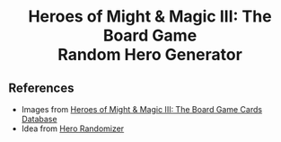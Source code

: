 <div align="center">
  <h1>Heroes of Might & Magic III: The Board Game<br>Random Hero Generator</h1>
</div>


## References
- Images from [Heroes of Might & Magic III: The Board Game Cards Database](https://github.com/Mirzipan/Homm3_BG_Database)
- Idea from [Hero Randomizer](https://docs.google.com/spreadsheets/d/12g56okYDsYeYeFrcBB026EVDyDfjqxt5S90iQTqgCXY/edit?gid=0#gid=0)